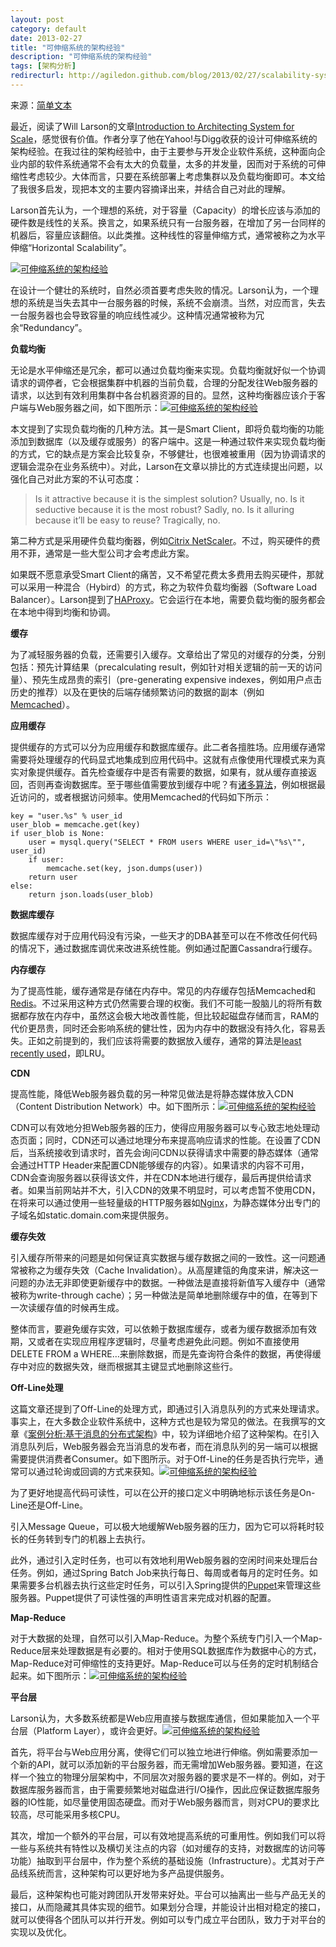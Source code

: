 ```yaml
---
layout: post
category: default
date: 2013-02-27
title: "可伸缩系统的架构经验"
description: "可伸缩系统的架构经验"
tags: [架构分析]
redirecturl: http://agiledon.github.com/blog/2013/02/27/scalability-system-architecture-lessons/
---
```



来源：[简单文本](http://agiledon.github.com/blog/2013/02/27/scalability-system-architecture-lessons/)

最近，阅读了Will Larson的文章[Introduction to Architecting System for Scale](http://lethain.com/introduction-to-architecting-systems-for-scale/)，感觉很有价值。作者分享了他在Yahoo!与Digg收获的设计可伸缩系统的架构经验。在我过往的架构经验中，由于主要参与开发企业软件系统，这种面向企业内部的软件系统通常不会有太大的负载量，太多的并发量，因而对于系统的可伸缩性考虑较少。大体而言，只要在系统部署上考虑集群以及负载均衡即可。本文给了我很多启发，现把本文的主要内容摘译出来，并结合自己对此的理解。

Larson首先认为，一个理想的系统，对于容量（Capacity）的增长应该与添加的硬件数是线性的关系。换言之，如果系统只有一台服务器，在增加了另一台同样的机器后，容量应该翻倍。以此类推。这种线性的容量伸缩方式，通常被称之为水平伸缩“Horizontal Scalability”。

[![可伸缩系统的架构经验](/post-images/2013-02/scalability.jpg "可伸缩系统的架构经验")](/post-images/2013-02/scalability.jpg "可伸缩系统的架构经验")

在设计一个健壮的系统时，自然必须首要考虑失败的情况。Larson认为，一个理想的系统是当失去其中一台服务器的时候，系统不会崩溃。当然，对应而言，失去一台服务器也会导致容量的响应线性减少。这种情况通常被称为冗余“Redundancy”。

**负载均衡**

无论是水平伸缩还是冗余，都可以通过负载均衡来实现。负载均衡就好似一个协调请求的调停者，它会根据集群中机器的当前负载，合理的分配发往Web服务器的请求，以达到有效利用集群中各台机器资源的目的。显然，这种均衡器应该介于客户端与Web服务器之间，如下图所示：[![可伸缩系统的架构经验](/post-images/2013-02/scalability01.png "可伸缩系统的架构经验")](/post-images/2013-02/scalability01.png "可伸缩系统的架构经验")

本文提到了实现负载均衡的几种方法。其一是Smart
Client，即将负载均衡的功能添加到数据库（以及缓存或服务）的客户端中。这是一种通过软件来实现负载均衡的方式，它的缺点是方案会比较复杂，不够健壮，也很难被重用（因为协调请求的逻辑会混杂在业务系统中）。对此，Larson在文章以排比的方式连续提出问题，以强化自己对此方案的不认可态度：

> Is it attractive because it is the simplest solution? Usually, no. Is
> it seductive because it is the most robust? Sadly, no. Is it alluring
> because it’ll be easy to reuse? Tragically, no.

第二种方式是采用硬件负载均衡器，例如[Citrix NetScaler](http://www.citrix.com/English/ps2/products/product.asp?contentID=21679)。不过，购买硬件的费用不菲，通常是一些大型公司才会考虑此方案。

如果既不愿意承受Smart Client的痛苦，又不希望花费太多费用去购买硬件，那就可以采用一种混合（Hybird）的方式，称之为软件负载均衡器（Software Load Balancer）。Larson提到了[HAProxy](http://haproxy.1wt.eu/)。它会运行在本地，需要负载均衡的服务都会在本地中得到均衡和协调。

**缓存**

为了减轻服务器的负载，还需要引入缓存。文章给出了常见的对缓存的分类，分别包括：预先计算结果（precalculating result，例如针对相关逻辑的前一天的访问量）、预先生成昂贵的索引（pre-generating expensive indexes，例如用户点击历史的推荐）以及在更快的后端存储频繁访问的数据的副本（例如[Memcached](http://memcached.org/)）。

**应用缓存**

提供缓存的方式可以分为应用缓存和数据库缓存。此二者各擅胜场。应用缓存通常需要将处理缓存的代码显式地集成到应用代码中。这就有点像使用代理模式来为真实对象提供缓存。首先检查缓存中是否有需要的数据，如果有，就从缓存直接返回，否则再查询数据库。至于哪些值需要放到缓存中呢？有[诸多算法](http://en.wikipedia.org/wiki/Cache_algorithms#Least_Recently_Used)，例如根据最近访问的，或者根据访问频率。使用Memcached的代码如下所示：

    key = "user.%s" % user_id
    user_blob = memcache.get(key)
    if user_blob is None:
        user = mysql.query("SELECT * FROM users WHERE user_id=\"%s\"", user_id)
        if user:
            memcache.set(key, json.dumps(user))
        return user
    else:
        return json.loads(user_blob)

**数据库缓存**

数据库缓存对于应用代码没有污染，一些天才的DBA甚至可以在不修改任何代码的情况下，通过数据库调优来改进系统性能。例如通过配置Cassandra行缓存。

**内存缓存**

为了提高性能，缓存通常是存储在内存中。常见的内存缓存包括Memcached和[Redis](http://redis.io/)。不过采用这种方式仍然需要合理的权衡。我们不可能一股脑儿的将所有数据都存放在内存中，虽然这会极大地改善性能，但比较起磁盘存储而言，RAM的代价更昂贵，同时还会影响系统的健壮性，因为内存中的数据没有持久化，容易丢失。正如之前提到的，我们应该将需要的数据放入缓存，通常的算法是[least recently used](http://en.wikipedia.org/wiki/Cache_algorithms#Least_Recently_Used)，即LRU。

**CDN**

提高性能，降低Web服务器负载的另一种常见做法是将静态媒体放入CDN（Content Distribution Network）中。如下图所示：[![可伸缩系统的架构经验](/post-images/2013-02/scalability02.png "可伸缩系统的架构经验")](/post-images/2013-02/scalability02.png "可伸缩系统的架构经验")

CDN可以有效地分担Web服务器的压力，使得应用服务器可以专心致志地处理动态页面；同时，CDN还可以通过地理分布来提高响应请求的性能。在设置了CDN后，当系统接收到请求时，首先会询问CDN以获得请求中需要的静态媒体（通常会通过HTTP Header来配置CDN能够缓存的内容）。如果请求的内容不可用，CDN会查询服务器以获得该文件，并在CDN本地进行缓存，最后再提供给请求者。如果当前网站并不大，引入CDN的效果不明显时，可以考虑暂不使用CDN，在将来可以通过使用一些轻量级的HTTP服务器如[Nginx](http://nginx.org/)，为静态媒体分出专门的子域名如static.domain.com来提供服务。

**缓存失效**

引入缓存所带来的问题是如何保证真实数据与缓存数据之间的一致性。这一问题通常被称之为缓存失效（Cache Invalidation）。从高屋建瓴的角度来讲，解决这一问题的办法无非即使更新缓存中的数据。一种做法是直接将新值写入缓存中（通常被称为write-through cache）；另一种做法是简单地删除缓存中的值，在等到下一次读缓存值的时候再生成。

整体而言，要避免缓存实效，可以依赖于数据库缓存，或者为缓存数据添加有效期，又或者在实现应用程序逻辑时，尽量考虑避免此问题。例如不直接使用DELETE FROM a WHERE…来删除数据，而是先查询符合条件的数据，再使得缓存中对应的数据失效，继而根据其主键显式地删除这些行。

**Off-Line处理**

这篇文章还提到了Off-Line的处理方式，即通过引入消息队列的方式来处理请求。事实上，在大多数企业软件系统中，这种方式也是较为常见的做法。在我撰写的文章《[案例分析:基于消息的分布式架构](http://agiledon.github.com/blog/2012/12/27/distributed-architecture-based-on-message/)》中，较为详细地介绍了这种架构。在引入消息队列后，Web服务器会充当消息的发布者，而在消息队列的另一端可以根据需要提供消费者Consumer。如下图所示。对于Off-Line的任务是否执行完毕，通常可以通过轮询或回调的方式来获知。[![可伸缩系统的架构经验](/post-images/2013-02/scalability03.png "可伸缩系统的架构经验")](/post-images/2013-02/scalability03.png "可伸缩系统的架构经验")

为了更好地提高代码可读性，可以在公开的接口定义中明确地标示该任务是On-Line还是Off-Line。

引入Message Queue，可以极大地缓解Web服务器的压力，因为它可以将耗时较长的任务转到专门的机器上去执行。

此外，通过引入定时任务，也可以有效地利用Web服务器的空闲时间来处理后台任务。例如，通过Spring Batch Job来执行每日、每周或者每月的定时任务。如果需要多台机器去执行这些定时任务，可以引入Spring提供的[Puppet](https://puppetlabs.com/)来管理这些服务器。Puppet提供了可读性强的声明性语言来完成对机器的配置。

**Map-Reduce**

对于大数据的处理，自然可以引入Map-Reduce。为整个系统专门引入一个Map-Reduce层来处理数据是有必要的。相对于使用SQL数据库作为数据中心的方式，Map-Reduce对可伸缩性的支持更好。Map-Reduce可以与任务的定时机制结合起来。如下图所示：[![可伸缩系统的架构经验](/post-images/2013-02/scalability04.png "可伸缩系统的架构经验")](/post-images/2013-02/scalability04.png "可伸缩系统的架构经验")

**平台层**

Larson认为，大多数系统都是Web应用直接与数据库通信，但如果能加入一个平台层（Platform Layer），或许会更好。[![可伸缩系统的架构经验](/post-images/2013-02/scalability05.png "可伸缩系统的架构经验")](/post-images/2013-02/scalability05.png "可伸缩系统的架构经验")

首先，将平台与Web应用分离，使得它们可以独立地进行伸缩。例如需要添加一个新的API，就可以添加新的平台服务器，而无需增加Web服务器。要知道，在这样一个独立的物理分层架构中，不同层次对服务器的要求是不一样的。例如，对于数据库服务器而言，由于需要频繁地对磁盘进行I/O操作，因此应保证数据库服务器的IO性能，如尽量使用固态硬盘。而对于Web服务器而言，则对CPU的要求比较高，尽可能采用多核CPU。

其次，增加一个额外的平台层，可以有效地提高系统的可重用性。例如我们可以将一些与系统共有特性以及横切关注点的内容（如对缓存的支持，对数据库的访问等功能）抽取到平台层中，作为整个系统的基础设施（Infrastructure）。尤其对于产品线系统而言，这种架构可以更好地为多产品提供服务。

最后，这种架构也可能对跨团队开发带来好处。平台可以抽离出一些与产品无关的接口，从而隐藏其具体实现的细节。如果划分合理，并能设计出相对稳定的接口，就可以使得各个团队可以并行开发。例如可以专门成立平台团队，致力于对平台的实现以及优化。

 
